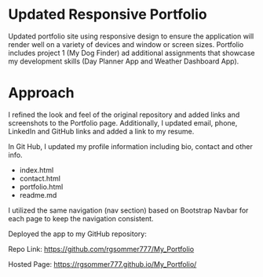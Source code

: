# Updated Responsive Portfolio

Updated portfolio site using responsive design to ensure the application will render well on a variety of devices and window or screen sizes. Portfolio includes project 1 (My Dog Finder) ad additional assignments that showcase my development skills (Day Planner App and Weather Dashboard App).

# Approach
I refined the look and feel of the original repository and added links and screenshots to the Portfolio page. Additionally, I updated email, phone, LinkedIn and GitHub links and added a link to my resume.

In Git Hub, I updated my profile information including bio, contact and other info.

- index.html
- contact.html
- portfolio.html
- readme.md

I utilized the same navigation (nav section) based on Bootstrap Navbar for each page to keep the navigation consistent.

Deployed the app to my GitHub repository:<p></p>
   Repo Link: https://github.com/rgsommer777/My_Portfolio <p></p>
   Hosted Page: https://rgsommer777.github.io/My_Portfolio/

